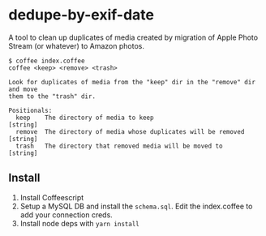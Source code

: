 # dedupe-by-exif-date

A tool to clean up duplicates of media created by migration of Apple Photo Stream (or whatever) to Amazon photos.

```
$ coffee index.coffee 
coffee <keep> <remove> <trash>

Look for duplicates of media from the "keep" dir in the "remove" dir and move
them to the "trash" dir.

Positionals:
  keep    The directory of media to keep                                [string]
  remove  The directory of media whose duplicates will be removed       [string]
  trash   The directory that removed media will be moved to             [string]
```

## Install

1. Install Coffeescript
2. Setup a MySQL DB and install the `schema.sql`. Edit the index.coffee to add your connection creds.
3. Install node deps with `yarn install`